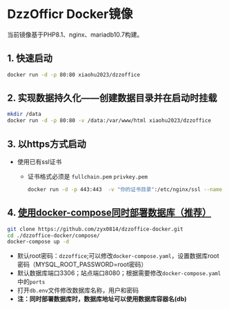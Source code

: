 # DzzOfficr Docker镜像

当前镜像基于PHP8.1、nginx、mariadb10.7构建。

## 1. 快速启动

```bash
docker run -d -p 80:80 xiaohu2023/dzzoffice
```

## 2. 实现数据持久化——创建数据目录并在启动时挂载

```bash
mkdir /data
docker run -d -p 80:80 -v /data:/var/www/html xiaohu2023/dzzoffice
```

## 3. 以https方式启动

- 使用已有ssl证书
  - 证书格式必须是 `fullchain.pem`  `privkey.pem`
  
    ```bash
    docker run -d -p 443:443  -v "你的证书目录":/etc/nginx/ssl --name dzzoffice xiaohu2023/dzzoffice
    ```

## 4. [使用docker-compose同时部署数据库（推荐）](https://github.com/zyx0814/dzzoffice-docker)

```bash
git clone https://github.com/zyx0814/dzzoffice-docker.git
cd ./dzzoffice-docker/compose/
docker-compose up -d
```
- 默认root密码：`dzzoffice`;可以修改`docker-compose.yaml`，设置数据库root密码（MYSQL_ROOT_PASSWORD=root密码）
- 默认数据库端口3306；站点端口8080；根据需要修改`docker-compose.yaml`中的`ports`
- 打开`db.env`文件修改数据库名称，用户和密码
- **注：同时部署数据库时，数据库地址可以使用数据库容器名(db)**
